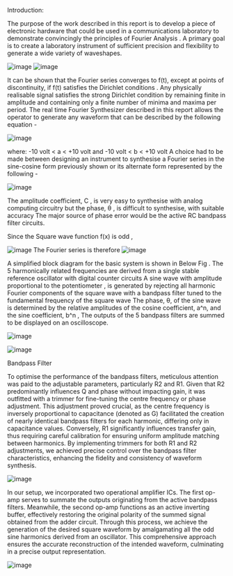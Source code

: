 Introduction:

The purpose of the work described in this report is to develop
a piece of electronic hardware that could be used in a communications
laboratory to demonstrate convincingly the principles of Fourier Analysis . A
primary goal is to create a laboratory instrument of sufficient precision and
flexibility to generate a wide variety of waveshapes.

![image](https://github.com/user-attachments/assets/5074d862-83be-4546-9e56-7e1f3eea0b70)
![image](https://github.com/user-attachments/assets/13b3cf7f-a1ea-46fe-9c3c-f8cf794c6ab2)

It can be shown that the Fourier series converges to f(t), except at
points of discontinuity, if f(t) satisfies the Dirichlet conditions . Any physically
realisable signal satisfies the strong Dirichlet condition by remaining finite in
amplitude and containing only a finite number of minima and maxima per
period.
The real time Fourier Synthesizer described in this report allows the operator
to generate any waveform that can be described by the following equation -

![image](https://github.com/user-attachments/assets/c19ba837-e111-41a9-a3d6-8510ecc95e60)


where: -10 volt < a < +10 volt and -10 volt < b < +10 volt
A choice had to be made between designing an instrument to
synthesise a Fourier series in the sine-cosine form previously shown or
its alternate form represented by the following -

![image](https://github.com/user-attachments/assets/9ecce0a2-3beb-4b64-b432-57567ae755ab)


The amplitude coefficient, C , is very easy to synthesise with analog
computing circuitry but the phase, θ , is difficult to synthesise, with
suitable accuracy The major source of phase error would
be the active RC bandpass filter circuits.

Since the Square wave function f(x) is odd ,

![image](https://github.com/user-attachments/assets/8594ba69-7a39-4d40-aef3-c936b29601b3)
The Fourier series is therefore
![image](https://github.com/user-attachments/assets/e7aaf9dd-5b13-4b09-992e-f0957e7db752)


A simplified block diagram for the basic system is shown in
Below Fig . The 5 harmonically related frequencies are derived from a
single stable reference oscillator with digital counter circuits
A sine wave with amplitude proportional to the potentiometer , is generated by
rejecting all harmonic Fourier components of the
square wave with a bandpass filter tuned to the fundamental frequency
of the square wave The phase, θ, of the sine wave is determined by
the relative amplitudes of the cosine coefficient, a^n, and the sine
coefficient, b^n , The outputs of the 5 bandpass
filters are summed to be displayed on an oscilloscope.

  ![image](https://github.com/user-attachments/assets/89af8132-a833-4c43-b1ed-b95ccb35b300)

  ![image](https://github.com/user-attachments/assets/5f46f3c9-61a4-4d76-a16a-cb0c127ba788)

Bandpass Filter

To optimise the performance of the bandpass filters, meticulous attention was
paid to the adjustable parameters, particularly R2 and R1. Given that R2
predominantly influences Q and phase without impacting gain, it was outfitted
with a trimmer for fine-tuning the centre frequency or phase adjustment. This
adjustment proved crucial, as the centre frequency is inversely proportional to
capacitance (denoted as G) facilitated the creation of nearly identical
bandpass filters for each harmonic, differing only in capacitance values.
Conversely, R1 significantly influences transfer gain, thus requiring careful
calibration for ensuring uniform amplitude matching between harmonics. By
implementing trimmers for both R1 and R2 adjustments, we achieved precise
control over the bandpass filter characteristics, enhancing the fidelity and
consistency of waveform synthesis.

![image](https://github.com/user-attachments/assets/b7df0629-273e-481c-8f7a-055c86268a6d)

In our setup, we incorporated two operational amplifier ICs. The first op-amp
serves to summate the outputs originating from the active bandpass filters.
Meanwhile, the second op-amp functions as an active inverting buffer,
effectively restoring the original polarity of the summed signal obtained from
the adder circuit. Through this process, we achieve the generation of the
desired square waveform by amalgamating all the odd sine harmonics derived
from an oscillator. This comprehensive approach ensures the accurate
reconstruction of the intended waveform, culminating in a precise output
representation.

![image](https://github.com/user-attachments/assets/63da4d60-c477-4968-a788-18f1456e754f)
